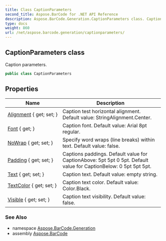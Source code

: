 ```yaml
---
title: Class CaptionParameters
second_title: Aspose.BarCode for .NET API Reference
description: Aspose.BarCode.Generation.CaptionParameters class. Caption parameters
type: docs
weight: 860
url: /net/aspose.barcode.generation/captionparameters/
---
```

## CaptionParameters class

Caption parameters.

```csharp
public class CaptionParameters
```

## Properties

| Name | Description |
| --- | --- |
| [Alignment](../../aspose.barcode.generation/captionparameters/alignment/) { get; set; } | Caption test horizontal alignment. Default value: StringAlignment.Center. |
| [Font](../../aspose.barcode.generation/captionparameters/font/) { get; } | Caption font. Default value: Arial 8pt regular. |
| [NoWrap](../../aspose.barcode.generation/captionparameters/nowrap/) { get; set; } | Specify word wraps (line breaks) within text. Default value: false. |
| [Padding](../../aspose.barcode.generation/captionparameters/padding/) { get; set; } | Captions paddings. Default value for CaptionAbove: 5pt 5pt 0 5pt. Default value for CaptionBelow: 0 5pt 5pt 5pt. |
| [Text](../../aspose.barcode.generation/captionparameters/text/) { get; set; } | Caption text. Default value: empty string. |
| [TextColor](../../aspose.barcode.generation/captionparameters/textcolor/) { get; set; } | Caption text color. Default value: Color.Black. |
| [Visible](../../aspose.barcode.generation/captionparameters/visible/) { get; set; } | Caption text visibility. Default value: false. |

### See Also

* namespace [Aspose.BarCode.Generation](../../aspose.barcode.generation/)
* assembly [Aspose.BarCode](../../)


